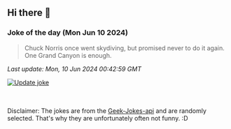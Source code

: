 ## Hi there 👋

### Joke of the day (Mon Jun 10 2024)
<!-- joke -->
>Chuck Norris once went skydiving, but promised never to do it again. One Grand Canyon is enough.
<!-- /joke -->

*Last update: Mon, 10 Jun 2024 00:42:59 GMT*

[![Update joke](https://github.com/nclskfm/nclskfm/actions/workflows/joke.yml/badge.svg)](https://github.com/nclskfm/nclskfm/actions/workflows/joke.yml)

<br><br>
Disclaimer: The jokes are from the [Geek-Jokes-api](https://github.com/sameerkumar18/geek-joke-api) and are randomly selected. That's why they are unfortunately often not funny. :D
